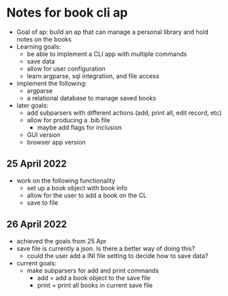 # Notes for book cli ap
- Goal of ap: build an ap that can manage a personal library and hold notes on the books
- Learning goals:
    - be able to implement a CLI app with multiple commands
    - save data
    - allow for user configuration
    - learn argparse, sql integration, and file access
- implement the following:
    - argparse
    - a relational database to manage saved books
- later goals:
    - add subparsers with different actions (add, print all, edit record, etc)
    - allow for producing a .bib file
        - maybe add flags for inclusion
    - GUI version
    - browser app version

## 25 April 2022
- work on the following functionality
    - set up a book object with book info
    - allow for the user to add a book on the CL
    - save to file

## 26 April 2022
- achieved the goals from 25 Apr
- save file is currently a json. Is there a better way of doing this?
    - could the user add a INI file setting to decide how to save data?
- current goals:
    - make subparsers for add and print commands
        - add = add a book object to the save file
        - print = print all books in current save file